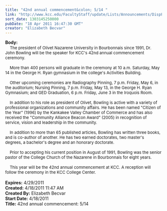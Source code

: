 ```yaml
---
title: "42nd annual commencement&colon; 5/14 "
link: "http://www.kcc.edu/FacultyStaff/update/Lists/Announcements/DispForm.aspx?ID=227"
sort_date: 1303145250000
pubDate: "18 Apr 2011 16:47:30 GMT"
creator: "Elizabeth Becvar"
---
```


<div><b>Body:</b> <div class=ExternalClass013E6F192BDB43E99E1BE9F61FC17A75><div> <font size=2>   The president of Olivet Nazarene University in Bourbonnais since 1991, Dr. John Bowling will be the speaker for KCC's 42nd annual commencement ceremony.</font></div><font size=2>
<div><br>    More than 400 persons will graduate in the ceremony at 10 a.m. Saturday, May 14 in the George H. Ryan gymnasium in the college's Activities Building.</div>
<div><br>    Other upcoming ceremonies are Radiography Pinning, 7 p.m. Friday, May 6, in the auditorium; Nursing Pinning, 7 p.m. Friday, May 13, in the George H. Ryan Gymnasium; and GED Graduation, 6 p.m. Friday, June 3 in the Iroquois Room.</div>
<div><br>    In addition to his role as president of Olivet, Bowling is active with a variety of professional organizations and community affairs. He has been named &quot;Citizen of the Year&quot; (1996) by the Kankakee Valley Chamber of Commerce and has also received the &quot;Community Alliance Beacon Award&quot; (2005) in recognition of service, vision and leadership in the community.</div>
<div><br>    In addition to more than 65 published articles, Bowling has written three books, and is co-author of another. He has two earned doctorates, two master's degrees, a bachelor's degree and an honorary doctorate. </div>
<div><br>    Prior to accepting his current position in August of 1991, Bowling was the senior pastor of the College Church of the Nazarene in Bourbonnais for eight years.</div>
<div><br>    This year will be the 42nd annual commencement at KCC. A reception will follow the ceremony in the KCC College Center. </font></div>
<div><font size=2></font> </div></div></div>
<div><b>Expires:</b> 4/29/2011</div>
<div><b>Created:</b> 4/18/2011 11:47 AM</div>
<div><b>Created By:</b> Elizabeth Becvar</div>
<div><b>Start Date:</b> 4/18/2011</div>
<div><b>Title:</b> 42nd annual commencement: 5/14 </div>
